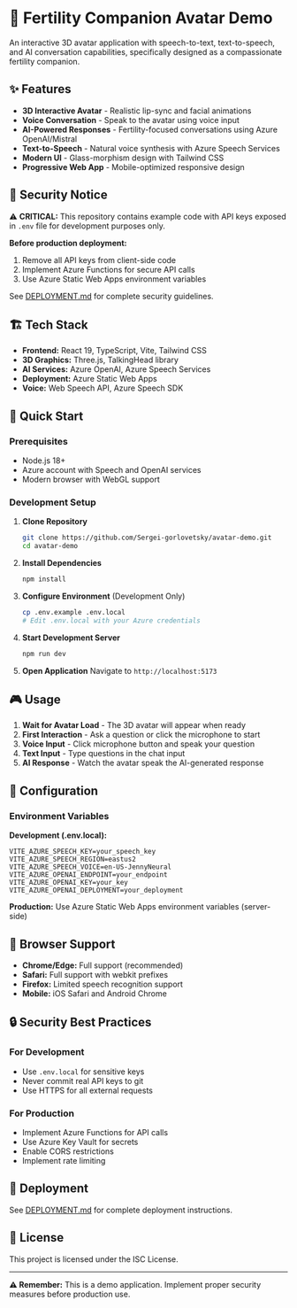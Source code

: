 # 🤖 Fertility Companion Avatar Demo

An interactive 3D avatar application with speech-to-text, text-to-speech, and AI conversation capabilities, specifically designed as a compassionate fertility companion.

## ✨ Features

- **3D Interactive Avatar** - Realistic lip-sync and facial animations
- **Voice Conversation** - Speak to the avatar using voice input
- **AI-Powered Responses** - Fertility-focused conversations using Azure OpenAI/Mistral
- **Text-to-Speech** - Natural voice synthesis with Azure Speech Services
- **Modern UI** - Glass-morphism design with Tailwind CSS
- **Progressive Web App** - Mobile-optimized responsive design

## 🚨 Security Notice

⚠️ **CRITICAL:** This repository contains example code with API keys exposed in `.env` file for development purposes only. 

**Before production deployment:**
1. Remove all API keys from client-side code
2. Implement Azure Functions for secure API calls
3. Use Azure Static Web Apps environment variables

See [DEPLOYMENT.md](DEPLOYMENT.md) for complete security guidelines.

## 🏗️ Tech Stack

- **Frontend:** React 19, TypeScript, Vite, Tailwind CSS
- **3D Graphics:** Three.js, TalkingHead library
- **AI Services:** Azure OpenAI, Azure Speech Services
- **Deployment:** Azure Static Web Apps
- **Voice:** Web Speech API, Azure Speech SDK

## 🚀 Quick Start

### Prerequisites
- Node.js 18+
- Azure account with Speech and OpenAI services
- Modern browser with WebGL support

### Development Setup

1. **Clone Repository**
   ```bash
   git clone https://github.com/Sergei-gorlovetsky/avatar-demo.git
   cd avatar-demo
   ```

2. **Install Dependencies**
   ```bash
   npm install
   ```

3. **Configure Environment** (Development Only)
   ```bash
   cp .env.example .env.local
   # Edit .env.local with your Azure credentials
   ```

4. **Start Development Server**
   ```bash
   npm run dev
   ```

5. **Open Application**
   Navigate to `http://localhost:5173`

## 🎮 Usage

1. **Wait for Avatar Load** - The 3D avatar will appear when ready
2. **First Interaction** - Ask a question or click the microphone to start
3. **Voice Input** - Click microphone button and speak your question
4. **Text Input** - Type questions in the chat input
5. **AI Response** - Watch the avatar speak the AI-generated response

## 🔧 Configuration

### Environment Variables

**Development (.env.local):**
```env
VITE_AZURE_SPEECH_KEY=your_speech_key
VITE_AZURE_SPEECH_REGION=eastus2
VITE_AZURE_SPEECH_VOICE=en-US-JennyNeural
VITE_AZURE_OPENAI_ENDPOINT=your_endpoint
VITE_AZURE_OPENAI_KEY=your_key
VITE_AZURE_OPENAI_DEPLOYMENT=your_deployment
```

**Production:** Use Azure Static Web Apps environment variables (server-side)

## 📱 Browser Support

- **Chrome/Edge:** Full support (recommended)
- **Safari:** Full support with webkit prefixes
- **Firefox:** Limited speech recognition support
- **Mobile:** iOS Safari and Android Chrome

## 🔒 Security Best Practices

### For Development
- Use `.env.local` for sensitive keys
- Never commit real API keys to git
- Use HTTPS for all external requests

### For Production
- Implement Azure Functions for API calls
- Use Azure Key Vault for secrets
- Enable CORS restrictions
- Implement rate limiting

## 🚀 Deployment

See [DEPLOYMENT.md](DEPLOYMENT.md) for complete deployment instructions.

## 📄 License

This project is licensed under the ISC License.

---

**⚠️ Remember:** This is a demo application. Implement proper security measures before production use.
